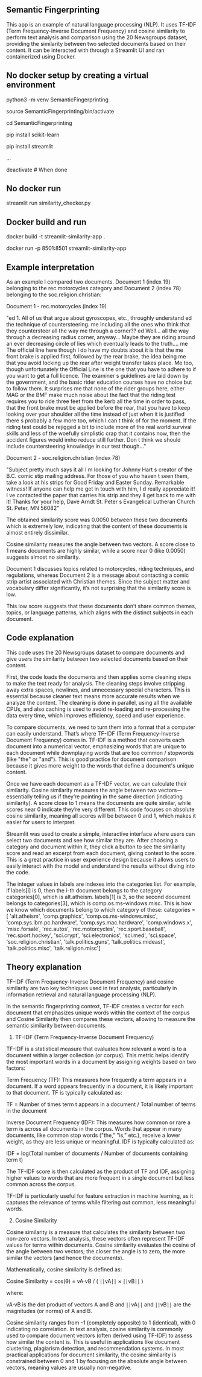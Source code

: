 ## Semantic Fingerprinting

This app is an example of natural language processing (NLP). It uses TF-IDF (Term Frequency-Inverse Document Frequency) and cosine similarity to perform text analysis and comparison using the 20 Newsgroups dataset, providing the similarity between two selected documents based on their content. It can be interacted with through a Streamlit UI and ran containerized using Docker.



## No docker setup by creating a virtual environment
python3 -m venv SemanticFingerprinting

source SemanticFingerprinting/bin/activate

cd SemanticFingerprinting

pip install scikit-learn   

pip install streamlit

...

deactivate  # When done



## No docker run
streamlit run similarity_checker.py



## Docker build and run
docker build -t streamlit-similarity-app .

docker run -p 8501:8501 streamlit-similarity-app



## Example interpretation

As an example I compared two documents. Document 1 (index 19) belonging to the rec.motorcycles category and Document 2 (index 78) belonging to the soc.religion.christian:

Document 1 - rec.motorcycles (index 19) 

"ed 1. All of us that argue about gyroscopes, etc., throughly understand ed the technique of countersteering. me Including all the ones who think that they countersteer all the way me through a corner?? ed Well... all the way through a decreasing radius corner, anyway... Maybe they are riding around an ever decreasing circle of lies which eventually leads to the truth.... me The official line here though I do have my doubts about it is that the me front brake is applied first, followed by the rear brake, the idea being me that you avoid locking up the rear after weight transfer takes place. Me too, though unfortunately the Official Line is the one that you have to adhere to if you want to get a full licence. The examiner s guidelines are laid down by the government, and the basic rider education courses have no choice but to follow them. It surprises me that none of the rider groups here, either MAG or the BMF make much noise about the fact that the riding test requires you to ride three feet from the kerb all the time in order to pass, that the front brake must be applied before the rear, that you have to keep looking over your shoulder all the time instead of just when it is justified there s probably a few more too, which I can t think of for the moment. If the riding test could be rejigged a bit to include more of the real world survival skills and less of the woefully simplistic crap that it contains now, then the accident figures would imho reduce still further. Don t think we should include countersteering knowledge in our test though..."

Document 2 - soc.religion.christian (index 78)

"Subject pretty much says it all I m looking for Johnny Hart s creator of the B.C. comic stip mailing address. For those of you who haven t seen them, take a look at his strips for Good Friday and Easter Sunday. Remarkable witness! If anyone can help me get in touch with him, I d really appreciate it! I ve contacted the paper that carries his strip and they ll get back to me with it! Thanks for your help, Dave Arndt St. Peter s Evangelical Lutheran Church St. Peter, MN 56082"

The obtained similarity score was 0.0050 between these two documents which is extremely low, indicating that the content of these documents is almost entirely dissimilar. 

Cosine similarity measures the angle between two vectors. A score close to 1 means documents are highly similar, while a score near 0 (like 0.0050) suggests almost no similarity.

Document 1 discusses topics related to motorcycles, riding techniques, and regulations, whereas Document 2 is a message about contacting a comic strip artist associated with Christian themes. Since the subject matter and vocabulary differ significantly, it’s not surprising that the similarity score is low.

This low score suggests that these documents don’t share common themes, topics, or language patterns, which aligns with the distinct subjects in each document.



## Code explanation

This code uses the 20 Newsgroups dataset to compare documents and give users the similarity between two selected documents based on their content.

First, the code loads the documents and then applies some cleaning steps to make the text ready for analysis. The cleaning steps involve stripping away extra spaces, newlines, and unnecessary special characters. This is essential because cleaner text means more accurate results when we analyze the content. The cleaning is done in parallel, using all the available CPUs, and also caching is used to avoid re-loading and re-processing the data every time, which improves efficiency, speed and user experience.

To compare documents, we need to turn them into a format that a computer can easily understand. That’s where TF-IDF (Term Frequency-Inverse Document Frequency) comes in. TF-IDF is a method that converts each document into a numerical vector, emphasizing words that are unique to each document while downplaying words that are too common / stopwords (like "the" or "and"). This is good practice for document comparison because it gives more weight to the words that define a document's unique content.

Once we have each document as a TF-IDF vector, we can calculate their similarity. Cosine similarity measures the angle between two vectors—essentially telling us if they’re pointing in the same direction (indicating similarity). A score close to 1 means the documents are quite similar, while scores near 0 indicate they’re very different. This code focuses on absolute cosine similarity, meaning all scores will be between 0 and 1, which makes it easier for users to interpret.

Streamlit was used to create a simple, interactive interface where users can select two documents and see how similar they are. After choosing a category and document within it, they click a button to see the similarity score and read an excerpt from each document, giving context to the score. This is a great practice in user experience design because it allows users to easily interact with the model and understand the results without diving into the code.

The integer values in labels are indexes into the categories list. For example, if labels[i] is 0, then the i-th document belongs to the category categories[0], which is alt.atheism. labels[1] is 3, so the second document belongs to categories[3], which is comp.os.ms-windows.misc. This is how we know which documents belong to which category of these:
categories = [
    'alt.atheism', 'comp.graphics', 'comp.os.ms-windows.misc', 
    'comp.sys.ibm.pc.hardware', 'comp.sys.mac.hardware', 
    'comp.windows.x', 'misc.forsale', 'rec.autos', 'rec.motorcycles', 
    'rec.sport.baseball', 'rec.sport.hockey', 'sci.crypt', 'sci.electronics', 
    'sci.med', 'sci.space', 'soc.religion.christian', 'talk.politics.guns', 
    'talk.politics.mideast', 'talk.politics.misc', 'talk.religion.misc']
    


## Theory explanation 

TF-IDF (Term Frequency-Inverse Document Frequency) and cosine similarity are two key techniques used in text analysis, particularly in information retrieval and natural language processing (NLP). 

In the semantic fingerprinting context, TF-IDF creates a vector for each document that emphasizes unique words within the context of the corpus and Cosine Similarity then compares these vectors, allowing to measure the semantic similarity between documents.


1. TF-IDF (Term Frequency-Inverse Document Frequency)

TF-IDF is a statistical measure that evaluates how relevant a word is to a document within a larger collection (or corpus). This metric helps identify the most important words in a document by assigning weights based on two factors:

Term Frequency (TF): This measures how frequently a term appears in a document. If a word appears frequently in a document, it is likely important to that document. TF is typically calculated as:

TF = Number of times term t appears in a document / Total number of terms in the document

Inverse Document Frequency (IDF): This measures how common or rare a term is across all documents in the corpus. Words that appear in many documents, like common stop words ("the," "is," etc.), receive a lower weight, as they are less unique or meaningful. IDF is typically calculated as:

IDF = log⁡(Total number of documents / Number of documents containing term t)

The TF-IDF score is then calculated as the product of TF and IDF, assigning higher values to words that are more frequent in a single document but less common across the corpus.

TF-IDF is particularly useful for feature extraction in machine learning, as it captures the relevance of terms while filtering out common, less meaningful words.


2. Cosine Similarity

Cosine similarity is a measure that calculates the similarity between two non-zero vectors. In text analysis, these vectors often represent TF-IDF values for terms within documents. Cosine similarity evaluates the cosine of the angle between two vectors; the closer the angle is to zero, the more similar the vectors (and hence the documents).

Mathematically, cosine similarity is defined as:

Cosine Similarity = cos⁡(θ) = vA⋅vB / ( ∣∣vA∣∣ × ∣∣vB∣∣ )

​where:

vA⋅vB is the dot product of vectors A and B and ∣∣vA∣∣ and ∣∣vB∣∣ are the magnitudes (or norms) of A and B.

Cosine similarity ranges from -1 (completely opposite) to 1 (identical), with 0 indicating no correlation. In text analysis, cosine similarity is commonly used to compare document vectors (often derived using TF-IDF) to assess how similar the content is. This is useful in applications like document clustering, plagiarism detection, and recommendation systems. In most practical applications for document similarity, the cosine similarity is constrained between 0 and 1 by focusing on the absolute angle between vectors, meaning values are usually non-negative.

